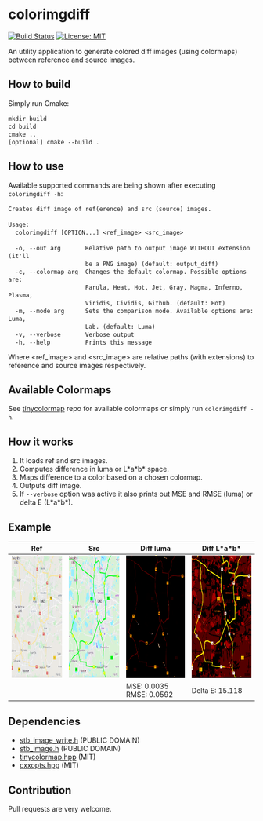 # colorimgdiff
[![Build Status](https://travis-ci.com/Shot511/colorimgdiff.svg?branch=master)](https://travis-ci.com/Shot511/colorimgdiff) 
[![License: MIT](https://img.shields.io/badge/License-MIT-green.svg)](https://opensource.org/licenses/MIT)

An utility application to generate colored diff images (using colormaps) between reference and source images.

## How to build
Simply run Cmake:
```
mkdir build
cd build
cmake ..
[optional] cmake --build .
```

## How to use
Available supported commands are being shown after executing ```colorimgdiff -h```:

```
Creates diff image of ref(erence) and src (source) images.

Usage:
  colorimgdiff [OPTION...] <ref_image> <src_image>

  -o, --out arg       Relative path to output image WITHOUT extension (it'll
                      be a PNG image) (default: output_diff)
  -c, --colormap arg  Changes the default colormap. Possible options are:
                      Parula, Heat, Hot, Jet, Gray, Magma, Inferno, Plasma,
                      Viridis, Cividis, Github. (default: Hot)
  -m, --mode arg      Sets the comparison mode. Available options are: Luma,
                      Lab. (default: Luma)
  -v, --verbose       Verbose output
  -h, --help          Prints this message
```

Where <ref_image> and <src_image> are relative paths (with extensions) to reference and source images respectively.

## Available Colormaps
See [tinycolormap](https://github.com/yuki-koyama/tinycolormap) repo for available colormaps or simply run ```colorimgdiff -h```.

## How it works
1) It loads ref and src images.
2) Computes difference in luma or L\*a\*b\* space.
3) Maps difference to a color based on a chosen colormap.
4) Outputs diff image.
5) If ```--verbose``` option was active it also prints out MSE and RMSE (luma) or delta E (L\*a\*b\*).

## Example

| Ref | Src | Diff luma | Diff L\*a\*b\* |
|-----|-----|-----------|----------------|
| <img src="tests/1a.png" alt="ref" width="250" height="250"/> | <img src="tests/1b.png" alt="ref" width="250" height="250"/> | <img src="tests/1diff_luma.png" alt="ref" width="250" height="250"/> |  <img src="tests/1diff_lab.png" alt="ref" width="250" height="250"/> |
| | | MSE: 0.0035<br/> RMSE: 0.0592 | Delta E: 15.118 |

## Dependencies
* [stb_image_write.h](https://github.com/nothings/stb) (PUBLIC DOMAIN)
* [stb_image.h](https://github.com/nothings/stb) (PUBLIC DOMAIN)
* [tinycolormap.hpp](https://github.com/yuki-koyama/tinycolormap) (MIT)
* [cxxopts.hpp](https://github.com/jarro2783/cxxopts) (MIT)

## Contribution
Pull requests are very welcome.